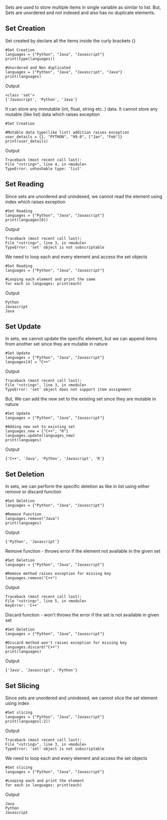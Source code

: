 Sets are used to store multiple items in single variable as similar to list. But, Sets are unordered and not indexed and also has no duplicate elements.

## **Set Creation**
Set created by declare all the items inside the curly brackets {}

    #Set Creation
    languages = {"Python", "Java", "Javascript"}
    print(type(languages))

    #Unordered and Non duplicated
    languages = {"Python", "Java", "Javascript", "Java"}
    print(languages)

 Output

    <class 'set'>
    {'Javascript', 'Python', 'Java'}

It can store any immutable (int, float, string etc..) data. It cannot store any mutable (like list) data which raises exception

    #Set Creation

    #Mutable data type(like list) addition raises exception
    user_details = {1, "PYTHON", "99.0", ["Jan", "Feb"]}
    print(user_details)

 Output

    Traceback (most recent call last):
    File "<string>", line 4, in <module>
    TypeError: unhashable type: 'list'

## **Set Reading**
Since sets are unordered and unindexed, we cannot read the element using index which raises exception

    #Set Reading
    languages = {"Python", "Java", "Javascript"}
    print(languages[0])

 Output

    Traceback (most recent call last):
    File "<string>", line 3, in <module>
    TypeError: 'set' object is not subscriptable

We need to loop each and every element and access the set objects

    #Set Reading
    languages = {"Python", "Java", "Javascript"}

    #Looping each element and print the same
    for each in languages: print(each)

 Output

    Python
    Javascript
    Java

## **Set Update**
In sets, we cannot update the specific element, but we can append items from another set since they are mutable in nature

    #Set Update
    languages = {"Python", "Java", "Javascript"}
    languages[4] = "C++"

 Output

    Traceback (most recent call last):
    File "<string>", line 3, in <module>
    TypeError: 'set' object does not support item assignment

But, We can add the new set to the existing set since they are mutable in nature

    #Set Update
    languages = {"Python", "Java", "Javascript"}

    #Adding new set to existing set
    languages_new = {"C++", "R"}
    languages.update(languages_new)
    print(languages)

 Output

    {'C++', 'Java', 'Python', 'Javascript', 'R'}

## **Set Deletion**
In sets, we can perform the specific deletion as like in list using either remove or discard function

    #Set Deletion
    languages = {"Python", "Java", "Javascript"}

    #Remove Function
    languages.remove("Java")
    print(languages)

 Output

    {'Python', 'Javascript'}


Remove function - throws error if the element not available in the given set

    #Set Deletion
    languages = {"Python", "Java", "Javascript"}

    #Remove method raises exception for missing key
    languages.remove("C++")

 Output

    Traceback (most recent call last):
    File "<string>", line 5, in <module>
    KeyError: 'C++'


Discard function - won't throws the error if the set is not available in given set

    #Set Deletion
    languages = {"Python", "Java", "Javascript"}

    #Discard method won't raises exception for missing key
    languages.discard("C++")
    print(languages)

 Output

    {'Java', 'Javascript', 'Python'}

## **Set Slicing**
Since sets are unordered and unindexed, we cannot slice the set element using index

    #Set slicing
    languages = {"Python", "Java", "Javascript"}
    print(languages[:2])

 Output

    Traceback (most recent call last):
    File "<string>", line 3, in <module>
    TypeError: 'set' object is not subscriptable

We need to loop each and every element and access the set objects

    #Set slicing
    languages = {"Python", "Java", "Javascript"}

    #Looping each and print the element
    for each in languages: print(each)

 Output

    Java
    Python
    Javascript